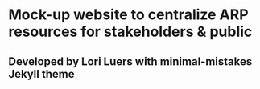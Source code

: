 # Mock-up website to centralize ARP resources for stakeholders & public
## Developed by Lori Luers with minimal-mistakes Jekyll theme
